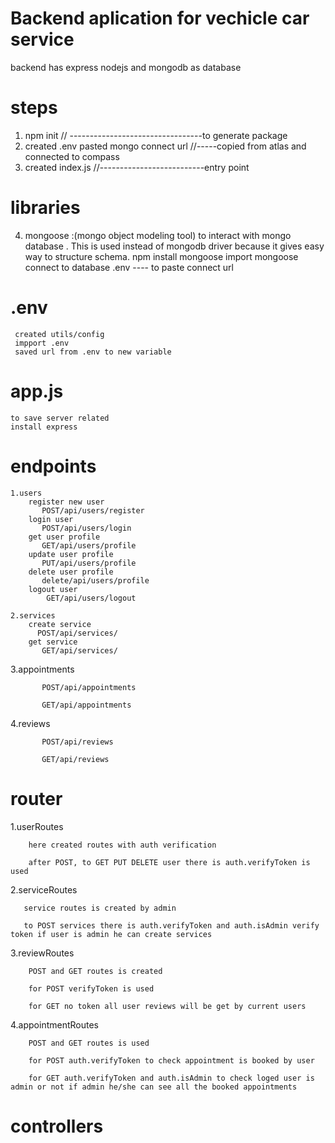 # Backend aplication for vechicle car service
backend has express nodejs and mongodb as database

# steps
1. npm init // ---------------------------------to generate package
2. created .env pasted mongo connect url //-----copied from atlas and connected to compass 
3. created index.js //--------------------------entry point

# libraries
4. mongoose :(mongo object modeling tool) to interact with mongo database . This is used instead of mongodb driver because it gives easy way to structure schema.
    npm install mongoose
    import mongoose
    connect to database
    .env ---- to paste connect url
# .env
     created utils/config
     impport .env
     saved url from .env to new variable

# app.js
    to save server related
    install express

# endpoints
    1.users
        register new user
           POST/api/users/register
        login user
           POST/api/users/login
        get user profile
           GET/api/users/profile
        update user profile
           PUT/api/users/profile
        delete user profile
           delete/api/users/profile
        logout user
            GET/api/users/logout

    2.services
        create service
          POST/api/services/
        get service
           GET/api/services/
    
 
   3.appointments
   
           POST/api/appointments
           
           GET/api/appointments
           
   4.reviews
   
           POST/api/reviews
           
           GET/api/reviews
           
# router

1.userRoutes

        here created routes with auth verification
        
        after POST, to GET PUT DELETE user there is auth.verifyToken is used
        

2.serviceRoutes

       service routes is created by admin
       
       to POST services there is auth.verifyToken and auth.isAdmin verify token if user is admin he can create services
       
3.reviewRoutes

        POST and GET routes is created
        
        for POST verifyToken is used
        
        for GET no token all user reviews will be get by current users
        
4.appointmentRoutes

        POST and GET routes is used
        
        for POST auth.verifyToken to check appointment is booked by user
        
        for GET auth.verifyToken and auth.isAdmin to check loged user is admin or not if admin he/she can see all the booked appointments


# controllers
